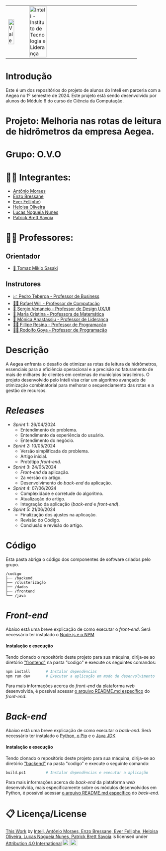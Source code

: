 <table>
<tr>
<td>
<a href= "https://www.aegea.com.br/"><img src="https://saneamentobasico.com.br/wp-content/uploads/2021/05/aegea-1.jpg" alt="Vale" border="0" width="60%"></a>
</td>
<td><a href= "https://www.inteli.edu.br/"><img src="https://images.crunchbase.com/image/upload/c_pad,f_auto,q_auto:eco,dpr_1/qveutvtga5rv0zzbddi6" alt="Inteli - Instituto de Tecnologia e Liderança" border="0" width="40%"></a>
</td>
</tr>
</table>

# Introdução

Este é um dos repositórios do projeto de alunos do Inteli em parceria com a Aegea no 1º semestre de 2024. Este projeto está sendo desenvolvido por alunos do Módulo 6 do curso de Ciência da Computação.

# Projeto: Melhoria nas rotas de leitura de hidrômetros da empresa Aegea.

# Grupo: O.V.O

# 👨‍🎓 Integrantes:

- [Antônio Moraes](https://www.linkedin.com/in/antoniobfm/)
- [Enzo Bressane](https://www.linkedin.com/in/enzo-bressane-72a030219/)
- [Ever Felliphe](https://www.linkedin.com/in/ever-felliphe-sousa-da-costa-16001617a/))
- [Heloisa Oliveira](https://www.linkedin.com/in/heloisa-cavalcanti-oliveira/)
- [Lucas Nogueia Nunes](https://www.linkedin.com/in/lucas-nogueira-nunes/)
- [Patrick Brett Savoia](linkedin.com/in/patrick-savoia-4b26a126a/)

# 👩‍🏫 Professores:

## Orientador

- [🧭 Tomaz Mikio Sasaki](linkedin.com/in/tmsasaki/)

## Instrutores

- [📈 Pedro Teberga - Professor de Business](linkedin.com/in/pedroteberga/)
- [👨‍💻 Rafael Will - Professor de Computação](linkedin.com/in/rafael-will-m-de-araujo-20809b18b/)
- [🎨 Sergio Venancio - Professor de Design UX/UI](linkedin.com/in/sergio-venancio-a509b342/)
- [🧮 Maria Cristina - Professora de Matemática](linkedin.com/in/cristinagramani/)
- [👑 Mônica Anastassiu - Professor de Liderança](linkedin.com/in/monica-anastassiu-d-sc-2568522/)
- [👨‍💻 Fillipe Resina - Professor de Programação](https://www.linkedin.com/in/fillipe-resina-b2211a22/)
- [👨‍💻 Rodolfo Goya - Professor de Programação](https://www.linkedin.com/in/rodolfo-goya-6ab187/)

# Descrição

A Aegea enfrenta o desafio de otimizar as rotas de leitura de hidrômetros, essenciais para a eficiência operacional e a precisão no faturamento de mais de milhares de clientes em centenas de municípios brasileiros. O projeto desenvolvido pelo Inteli visa criar um algoritmo avançado de otimização combinatorial para melhorar o sequenciamento das rotas e a gestão de recursos.

# _Releases_

- _Sprint_ 1: 26/04/2024
  - Entendimento do problema.
  - Entendimento da experiência do usuário.
  - Entendimento do negócio.
- _Sprint_ 2: 10/05/2024
  - Versão simplificada do problema.
  - Artigo inicial.
  - Protótipo _front-end_.
- _Sprint_ 3: 24/05/2024
  - _Front-end_ da aplicação.
  - 2a versão do artigo.
  - Desenvolvimento do _back-end_ da aplicação.
- _Sprint_ 4: 07/06/2024
  - Complexidade e corretude do algoritmo.
  - Atualização do artigo.
  - Integração da aplicação (_back-end_ e _front-end_).
- _Sprint_ 5: 21/06/2024
  - Finalização dos ajustes na aplicação.
  - Revisão do Código.
  - Conclusão e revisão do artigo.

# Código

Esta pasta abriga o código dos componentes de software criados pelo grupo.

```
/codigo
├── /backend
├── /clusterização
├── /dados
├── /frontend
└── /java
```

# _Front-end_

Abaixo está uma breve explicação de como executar o _front-end_. Será necessário ter instalado o [Node.js e o NPM](https://nodejs.org/en/download/package-manager/current)

#### Instalação e execução

Tendo clonado o repositório deste projeto para sua máquina, dirija-se ao diretório ["frontend"](./codigo/frontend/) na pasta "codigo" e execute os seguintes comandos:

```bash
npm install       # Instalar dependências
npm run dev       # Executar a aplicação em modo de desenvolvimento
```

Para mais informações acerca do _front-end_ da plataforma _web_ desenvolvida, é possível acessar [o arquivo README.md específico](./codigo/frontend/README.md) do _front-end_.

# _Back-end_

Abaixo está uma breve explicação de como executar o _back-end_. Será necessário ter instalado o [Python, o Pip](https://www.python.org/downloads/) e o [Java JDK](https://www.oracle.com/java/technologies/downloads/#java21)

#### Instalação e execução

Tendo clonado o repositório deste projeto para sua máquina, dirija-se ao diretório ["backend"](./codigo/backend/) na pasta "codigo" e execute o seguinte comando:

```bash
build.ps1         # Instalar dependências e executar a aplicação
```

Para mais informações acerca do _back-end_ da plataforma _web_ desenvolvida, mais especificamente sobre os módulos desenvolvidos em Python, é possível acessar [o arquivo README.md específico](./codigo/backend/README.md) do _back-end_.

# 📋 Licença/License

<p xmlns:cc="http://creativecommons.org/ns#" xmlns:dct="http://purl.org/dc/terms/"><a property="dct:title" rel="cc:attributionURL" href="https://github.com/2024M5T7-Inteli/g2">This Work</a> by <a rel="cc:attributionURL dct:creator" property="cc:attributionName" href="https://www.inteli.edu.br/">Inteli, Antônio Moraes, Enzo Bressane, Ever Felliphe, Heloisa Oliveira, Lucas Nogueia Nunes, Patrick Brett Savoia</a> is licensed under <a href="http://creativecommons.org/licenses/by/4.0/?ref=chooser-v1" target="_blank" rel="license noopener noreferrer" style="display:inline-block;">Attribution 4.0 International<img style="height:22px!important;margin-left:3px;vertical-align:text-bottom;" src="https://mirrors.creativecommons.org/presskit/icons/cc.svg?ref=chooser-v1"><img style="height:22px!important;margin-left:3px;vertical-align:text-bottom;" src="https://mirrors.creativecommons.org/presskit/icons/by.svg?ref=chooser-v1"></a></p>
